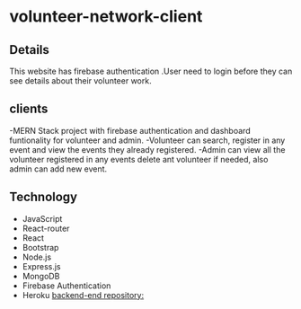 # volunteer-network-client

## Details 
This website has firebase authentication .User need to login before they can see details about their volunteer work.


## clients
-MERN Stack project with firebase authentication and dashboard funtionality for volunteer and admin.
-Volunteer can search, register in any event and view the events they already registered.
-Admin can view all the volunteer registered in any events delete ant volunteer if needed, also admin can add new event.



## Technology

- JavaScript 
- React-router
- React 
- Bootstrap
- Node.js
- Express.js
- MongoDB 
- Firebase Authentication 
- Heroku 
[backend-end repository:](https://github.com/raihanwebmaster/volunteer-network-server)
